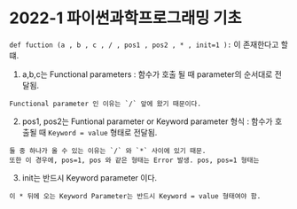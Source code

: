# 2022-1 파이썬과학프로그래밍 기초

`def fuction (a , b , c , / , pos1 , pos2 , * , init=1 ):` 이 존재한다고 할 떄.
  1. a,b,c는 Functional parameters : 함수가 호출 될 때 parameter의 순서대로 전달됨. 

    Functional parameter 인 이유는 `/` 앞에 왔기 때문이다.     
    
  2. pos1, pos2는 Funtional parameter or Keyword parameter 형식 : 함수가 호출될 때 `Keyword = value` 형태로 전달됨.

    둘 중 하나가 올 수 있는 이유는 `/` 와 `*` 사이에 있기 때문.
    또한 이 경우에, pos=1, pos 와 같은 형태는 Error 발생. pos, pos=1 형태는 
    
  3. init는 반드시 Keyword parameter 이다.

    이 * 뒤에 오는 Keyword Parameter는 반드시 Keyword = value 형태여야 함.
